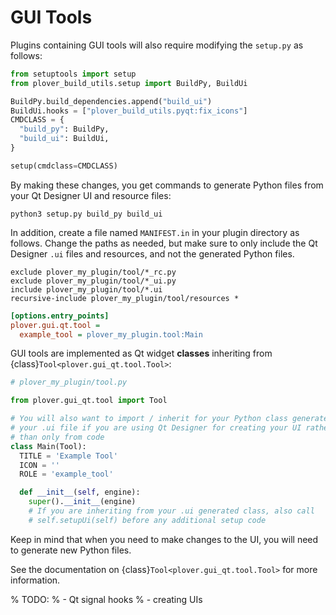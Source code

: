 # GUI Tools

Plugins containing GUI tools will also require modifying the `setup.py`
as follows:

```python
from setuptools import setup
from plover_build_utils.setup import BuildPy, BuildUi

BuildPy.build_dependencies.append("build_ui")
BuildUi.hooks = ["plover_build_utils.pyqt:fix_icons"]
CMDCLASS = {
  "build_py": BuildPy,
  "build_ui": BuildUi,
}

setup(cmdclass=CMDCLASS)
```

By making these changes, you get commands to generate Python files from your
Qt Designer UI and resource files:

    python3 setup.py build_py build_ui

In addition, create a file named `MANIFEST.in` in your plugin directory as
follows. Change the paths as needed, but make sure to only include the Qt
Designer `.ui` files and resources, and not the generated Python files.

    exclude plover_my_plugin/tool/*_rc.py
    exclude plover_my_plugin/tool/*_ui.py
    include plover_my_plugin/tool/*.ui
    recursive-include plover_my_plugin/tool/resources *

```ini
[options.entry_points]
plover.gui.qt.tool =
  example_tool = plover_my_plugin.tool:Main
```

GUI tools are implemented as Qt widget **classes** inheriting from
{class}`Tool<plover.gui_qt.tool.Tool>`:

```python
# plover_my_plugin/tool.py

from plover.gui_qt.tool import Tool

# You will also want to import / inherit for your Python class generated by
# your .ui file if you are using Qt Designer for creating your UI rather
# than only from code
class Main(Tool):
  TITLE = 'Example Tool'
  ICON = ''
  ROLE = 'example_tool'

  def __init__(self, engine):
    super().__init__(engine)
    # If you are inheriting from your .ui generated class, also call
    # self.setupUi(self) before any additional setup code
```

Keep in mind that when you need to make changes to the UI, you will need to
generate new Python files.

See the documentation on {class}`Tool<plover.gui_qt.tool.Tool>` for more
information.

% TODO:
% - Qt signal hooks
% - creating UIs
